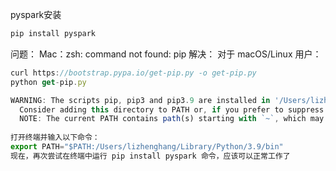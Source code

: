pyspark安装
```javascript
pip install pyspark
```

问题：
Mac：zsh: command not found: pip
解决：
对于 macOS/Linux 用户：
```javascript
curl https://bootstrap.pypa.io/get-pip.py -o get-pip.py
python get-pip.py

WARNING: The scripts pip, pip3 and pip3.9 are installed in '/Users/lizhenghang/Library/Python/3.9/bin' which is not on PATH.
  Consider adding this directory to PATH or, if you prefer to suppress this warning, use --no-warn-script-location.
  NOTE: The current PATH contains path(s) starting with `~`, which may not be expanded by all applications.
    
打开终端并输入以下命令：
export PATH="$PATH:/Users/lizhenghang/Library/Python/3.9/bin"
现在，再次尝试在终端中运行 pip install pyspark 命令，应该可以正常工作了
```

